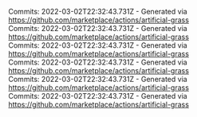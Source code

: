 Commits: 2022-03-02T22:32:43.731Z - Generated via https://github.com/marketplace/actions/artificial-grass
<br>
Commits: 2022-03-02T22:32:43.731Z - Generated via https://github.com/marketplace/actions/artificial-grass
<br>
Commits: 2022-03-02T22:32:43.731Z - Generated via https://github.com/marketplace/actions/artificial-grass
<br>
Commits: 2022-03-02T22:32:43.731Z - Generated via https://github.com/marketplace/actions/artificial-grass
<br>
Commits: 2022-03-02T22:32:43.731Z - Generated via https://github.com/marketplace/actions/artificial-grass
<br>
Commits: 2022-03-02T22:32:43.731Z - Generated via https://github.com/marketplace/actions/artificial-grass
<br>
